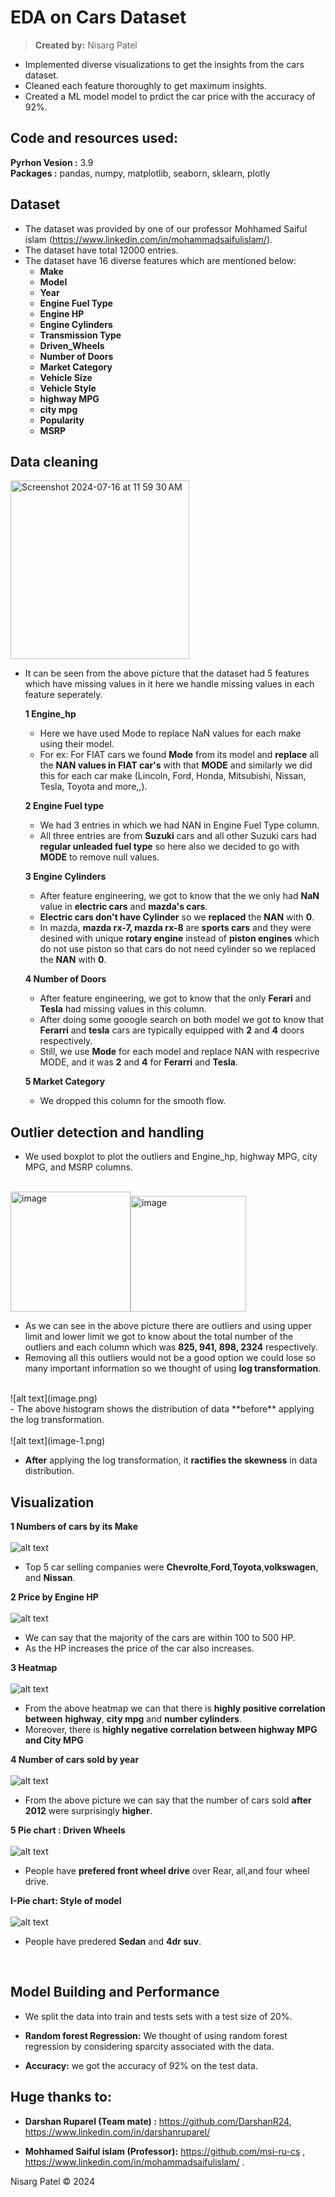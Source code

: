 # EDA on Cars Dataset
> **Created by:** Nisarg Patel
- Implemented diverse visualizations to get the insights from the cars dataset.
- Cleaned each feature thoroughly to get maximum insights.
- Created a ML model model to prdict the car price with the accuracy of 92%.

## Code and resources used:
**Pyrhon Vesion :** 3.9 <br>
**Packages :** pandas, numpy, matplotlib, seaborn, sklearn, plotly <br>

## Dataset
- The dataset was provided by one of our professor Mohhamed Saiful islam (https://www.linkedin.com/in/mohammadsaifulislam/).
- The dataset have total 12000 entries.
- The dataset have 16 diverse features which are mentioned below:
  - **Make**
  - **Model**
  - **Year**
  - **Engine Fuel Type**
  - **Engine HP**
  - **Engine Cylinders**
  - **Transmission Type**
  - **Driven_Wheels**
  - **Number of Doors**
  - **Market Category**
  - **Vehicle Size**
  - **Vehicle Style**
  - **highway MPG**
  - **city mpg**
  - **Popularity**
  - **MSRP**

 ## Data cleaning 

<img width="286" alt="Screenshot 2024-07-16 at 11 59 30 AM" src="https://github.com/user-attachments/assets/360d6fef-d31c-45b8-abb4-e37ae4da01c3"> <br>
- It can be seen from the above picture that the dataset had 5 features which have missing values in it here we handle missing values in each feature seperately.

  **1 Engine_hp**
  - Here we have used Mode to replace NaN values for each make using their model.
  - For ex: For FIAT cars we found **Mode** from its model and **replace** all the **NAN values in FIAT car's** with that **MODE** and similarly we did this for each car make (Lincoln, Ford, Honda, Mitsubishi, Nissan, Tesla, Toyota and more,,).
  
  **2 Engine Fuel type**
  - We had 3 entries in which we had NAN in Engine Fuel Type column.
  - All three entries are from **Suzuki** cars and all other Suzuki cars had **regular unleaded fuel type** so here also we decided to go with **MODE** to remove null values.

  **3 Engine Cylinders**
  - After feature engineering, we got to know that the we only had **NaN** value in **electric cars** and **mazda's cars**.
  - **Electric cars don't have Cylinder** so we **replaced** the **NAN** with **0**.
  - In mazda, **mazda rx-7, mazda rx-8** are **sports cars** and they were desined with unique **rotary engine** instead of **piston engines** which do not use piston so that cars do not need cylinder so we replaced the **NAN** with **0**.
 
  **4 Number of Doors**
  - After feature engineering, we got to know that the only **Ferari** and **Tesla** had missing values in this column.
  - After doing some gooogle search on both model we got to know that **Ferarri** and **tesla** cars are typically equipped with **2** and **4** doors respectively.
  - Still, we use **Mode** for each model and replace NAN with respecrive MODE, and it was **2** and **4** for **Ferarri** and **Tesla**.
 
  **5 Market Category**
  - We dropped this column for the smooth flow.
>
  ## Outlier detection and handling
  - We used boxplot to plot the outliers and Engine_hp, highway MPG, city MPG, and MSRP columns.<br>
  <br>
 <img width="192" alt="image" src="https://github.com/user-attachments/assets/51ffc373-2494-46a7-9a75-ed255eb6bd51"><img width="185" alt="image" src="https://github.com/user-attachments/assets/c8560f54-45bc-4f65-8ef9-eebafe839313">


  
  - As we can see in the above picture there are outliers and using upper limit and lower limit we got to know about the total number of the outliers and each column which was **825, 941, 898, 2324** respectively.
  - Removing all this outliers would not be a good option we could lose so many important information so we thought of using **log transformation**.<br>
  <br>
  ![alt text](image.png)<br>
  - The above histogram shows the distribution of data **before** applying the log transformation.<br>
  <br>
  ![alt text](image-1.png)<br>
  
  - **After** applying the log transformation, it **ractifies the skewness** in data distribution.

  ## Visualization 
  **1 Numbers of cars by its Make**<br>
  <br>
  ![alt text](image-3.png) <br>

  - Top 5 car selling companies were **Chevrolte**,**Ford**,**Toyota**,**volkswagen**, and **Nissan**.<br>
  
  **2 Price by Engine HP** <br>
  <br>
  ![alt text](image-4.png)<br>

  - We can say that the majority of the cars are within 100 to 500 HP.
  - As the HP increases the price of the car also increases.<br>
  
  **3 Heatmap**<br>
  <br> 
  ![alt text](image-5.png)<br>
  
  - From the above heatmap we can that there is **highly positive correlation between** **highway**, **city mpg** and **number cylinders**.
  - Moreover, there is **highly negative correlation between highway MPG and City MPG**<br>

  **4 Number of cars sold by year**<br>
  <br>
  ![alt text](image-6.png)<br>

  - From the above picture we can say that the number of cars sold **after 2012** were surprisingly **higher**.<br>

  **5 Pie chart : Driven Wheels**<br>
  <br>
  ![alt text](image-7.png)<br>
  
  - People have **prefered front wheel drive** over Rear, all,and four wheel drive. <br>

  **I-Pie chart: Style of model**<br>
  <br>
  ![alt text](image-8.png)<br>

  - People have predered **Sedan** and **4dr suv**.
  <br>

  ## Model Building and Performance

  - We split the data into train and tests sets with a test size of 20%.

  - **Random forest Regression:** We thought of using random forest regression by considering sparcity associated with the data.

  - **Accuracy:** we got the accuracy of 92% on the test data.

## Huge thanks to:
- **Darshan Ruparel (Team mate) :** https://github.com/DarshanR24, https://www.linkedin.com/in/darshanruparel/ <br>

- **Mohhamed Saiful islam (Professor):** https://github.com/msi-ru-cs , https://www.linkedin.com/in/mohammadsaifulislam/ . <br>

Nisarg Patel © 2024





 


  
     






 
 
    



